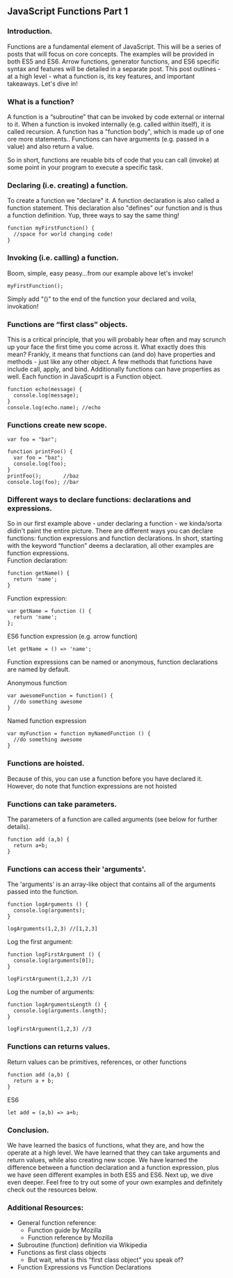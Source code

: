 ## JavaScript Functions Part 1

### Introduction.
Functions are a fundamental element of JavaScript.  This will be a series of posts that will focus on core concepts. The examples will be provided in both ES5 and ES6. Arrow functions, generator functions, and ES6 specific syntax and features will be detailed in a separate post. This post outlines - at a high level - what a function is, its key features, and important takeaways. Let's dive in!

### What is a function?
A function is a “subroutine” that can be invoked by code external or internal to it.  When a function is invoked internally (e.g. called within itself), it is called recursion. A function has a "function body", which is made up of one ore more statements.. Functions can have arguments (e.g. passed in a value) and also return a value. 

So in short, functions are reuable bits of code that you can call (invoke) at some point in your program to execute a specific task. 

### Declaring (i.e. creating) a function.
To create a function we "declare" it.  A function declaration is also called a function statement. This declaration also "defines" our function and is thus a function definition. Yup, three ways to say the same thing! 
```
function myFirstFunction() {
  //space for world changing code!
}
```

### Invoking (i.e. calling) a function.
Boom, simple, easy peasy...from our example above let's invoke!
```
myFirstFunction();
```
Simply add "()" to the end of the function your declared and voila, invokation!

### Functions are “first class” objects.
This is a critical principle, that you will probably hear often and may scrunch up your face the first time you come across it. What exactly does this mean? Frankly, it means that functions can (and do) have properties and methods - just like any other object. A few methods that functions have include call, apply, and bind.  Additionally functions can have properties as well. Each function in JavaScuprt is a Function object. 
```
function echo(message) {
  console.log(message);
}
console.log(echo.name); //echo
```

### Functions create new scope.
```
var foo = "bar";

function printFoo() {
  var foo = "baz";
  console.log(foo);
}
printFoo();       //baz
console.log(foo); //bar
```

### Different ways to declare functions: declarations and expressions.
So in our first example above - under declaring a function - we kinda/sorta didin't paint the entire picture.  There are different ways you can declare functions: function expressions and function declarations. In short, starting with the keyword “function” deems a declaration, all other examples are function expressions.  
Function declaration:
``` 
function getName() {
  return 'name';
}
```
Function expression:
``` 
var getName = function () {
  return 'name';
};
```

ES6 function expression (e.g. arrow function)
```
let getName = () => 'name';
```

Function expressions can be named or anonymous, function declarations are named by default. 

Anonymous function 
```
var awesomeFunction = function() {
  //do something awesome
}
```
Named function expression

```
var myFunction = function myNamedFunction () {
  //do something awesome
}
```

### Functions are hoisted.  
Because of this, you can use a function before you have declared it.  However, do note that function expressions are not hoisted

### Functions can take parameters.  
The parameters of a function are called arguments (see below for further details). 
``` 
function add (a,b) {
  return a+b;
}
```

### Functions can access their 'arguments'.
The 'arguments' is an array-like object that contains all of the arguments passed into the function. 
```
function logArguments () {
  console.log(arguments);
}

logArguments(1,2,3) //[1,2,3]
```
Log the first argument:
```
function logFirstArgument () {
  console.log(arguments[0]);
}

logFirstArgument(1,2,3) //1
```
Log the number of arguments:
```
function logArgumentsLength () {
  console.log(arguments.length);
}

logFirstArgument(1,2,3) //3
```

### Functions can returns values.
Return values can be primitives, references, or other functions
```
function add (a,b) { 
  return a + b;
}
```
ES6
```
let add = (a,b) => a+b;
```

### Conclusion.
We have learned the basics of functions, what they are, and how the operate at a high level. We have learned that they can take arguments and return values, while also creating new scope.  We have learned the difference between a function declaration and a function expression, plus we have seen different examples in both ES5 and ES6. Next up, we dive even deeper. Feel free to try out some of your own examples and definitely check out the resources below. 

### Additional Resources:
- General function reference:
  - Function guide by Mozilla
  - Function reference by Mozilla
- Subroutine (function) definition via Wikipedia
- Functions as first class objects
  - But wait, what is this “first class object” you speak of? 
- Function Expressions vs Function Declarations

